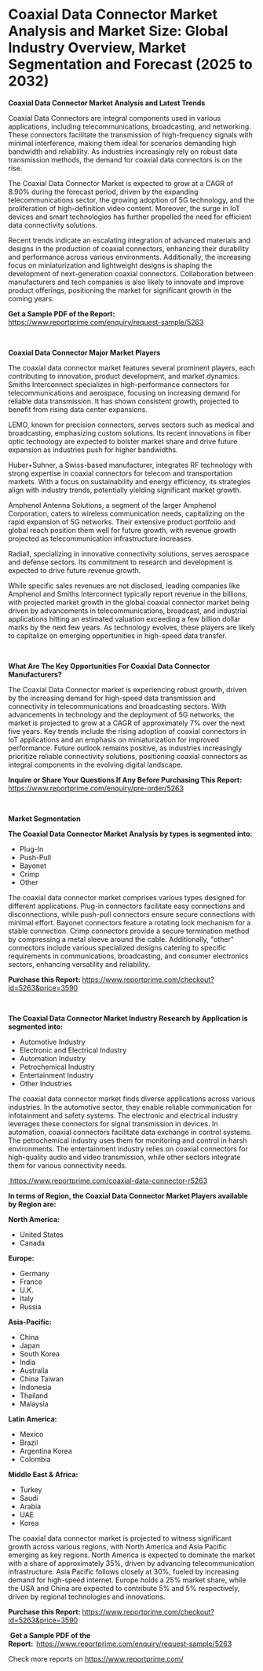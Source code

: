 <p><h1>Coaxial Data Connector Market Analysis and Market Size: Global Industry Overview, Market Segmentation and Forecast (2025 to 2032)</h1></p><p><strong>Coaxial Data Connector Market Analysis and Latest Trends</strong></p>
<p><p>Coaxial Data Connectors are integral components used in various applications, including telecommunications, broadcasting, and networking. These connectors facilitate the transmission of high-frequency signals with minimal interference, making them ideal for scenarios demanding high bandwidth and reliability. As industries increasingly rely on robust data transmission methods, the demand for coaxial data connectors is on the rise. </p><p>The Coaxial Data Connector Market is expected to grow at a CAGR of 8.90% during the forecast period, driven by the expanding telecommunications sector, the growing adoption of 5G technology, and the proliferation of high-definition video content. Moreover, the surge in IoT devices and smart technologies has further propelled the need for efficient data connectivity solutions. </p><p>Recent trends indicate an escalating integration of advanced materials and designs in the production of coaxial connectors, enhancing their durability and performance across various environments. Additionally, the increasing focus on miniaturization and lightweight designs is shaping the development of next-generation coaxial connectors. Collaboration between manufacturers and tech companies is also likely to innovate and improve product offerings, positioning the market for significant growth in the coming years.</p></p>
<p><strong>Get a Sample PDF of the Report:&nbsp;</strong> <a href="https://www.reportprime.com/enquiry/request-sample/5263?utm_campaign=2994&utm_medium=2&utm_source=Github&utm_content=ia&utm_term=19032025&utm_id=coaxial-data-connector">https://www.reportprime.com/enquiry/request-sample/5263</a></p>
<p>&nbsp;</p>
<p><strong>Coaxial Data Connector Major Market Players</strong></p>
<p><p>The coaxial data connector market features several prominent players, each contributing to innovation, product development, and market dynamics. Smiths Interconnect specializes in high-performance connectors for telecommunications and aerospace, focusing on increasing demand for reliable data transmission. It has shown consistent growth, projected to benefit from rising data center expansions.</p><p>LEMO, known for precision connectors, serves sectors such as medical and broadcasting, emphasizing custom solutions. Its recent innovations in fiber optic technology are expected to bolster market share and drive future expansion as industries push for higher bandwidths.</p><p>Huber+Suhner, a Swiss-based manufacturer, integrates RF technology with strong expertise in coaxial connectors for telecom and transportation markets. With a focus on sustainability and energy efficiency, its strategies align with industry trends, potentially yielding significant market growth.</p><p>Amphenol Antenna Solutions, a segment of the larger Amphenol Corporation, caters to wireless communication needs, capitalizing on the rapid expansion of 5G networks. Their extensive product portfolio and global reach position them well for future growth, with revenue growth projected as telecommunication infrastructure increases.</p><p>Radiall, specializing in innovative connectivity solutions, serves aerospace and defense sectors. Its commitment to research and development is expected to drive future revenue growth. </p><p>While specific sales revenues are not disclosed, leading companies like Amphenol and Smiths Interconnect typically report revenue in the billions, with projected market growth in the global coaxial connector market being driven by advancements in telecommunications, broadcast, and industrial applications hitting an estimated valuation exceeding a few billion dollar marks by the next few years. As technology evolves, these players are likely to capitalize on emerging opportunities in high-speed data transfer.</p></p>
<p>&nbsp;</p>
<p><strong>What Are The Key Opportunities For Coaxial Data Connector Manufacturers?</strong></p>
<p><p>The Coaxial Data Connector market is experiencing robust growth, driven by the increasing demand for high-speed data transmission and connectivity in telecommunications and broadcasting sectors. With advancements in technology and the deployment of 5G networks, the market is projected to grow at a CAGR of approximately 7% over the next five years. Key trends include the rising adoption of coaxial connectors in IoT applications and an emphasis on miniaturization for improved performance. Future outlook remains positive, as industries increasingly prioritize reliable connectivity solutions, positioning coaxial connectors as integral components in the evolving digital landscape.</p></p>
<p><strong>Inquire or Share Your Questions If Any Before Purchasing This Report:</strong> <a href="https://www.reportprime.com/enquiry/pre-order/5263?utm_campaign=2994&utm_medium=2&utm_source=Github&utm_content=ia&utm_term=19032025&utm_id=coaxial-data-connector">https://www.reportprime.com/enquiry/pre-order/5263</a></p>
<p>&nbsp;</p>
<p><strong>Market Segmentation</strong></p>
<p><strong>The Coaxial Data Connector Market Analysis by types is segmented into:</strong></p>
<p><ul><li>Plug-In</li><li>Push-Pull</li><li>Bayonet</li><li>Crimp</li><li>Other</li></ul></p>
<p><p>The coaxial data connector market comprises various types designed for different applications. Plug-in connectors facilitate easy connections and disconnections, while push-pull connectors ensure secure connections with minimal effort. Bayonet connectors feature a rotating lock mechanism for a stable connection. Crimp connectors provide a secure termination method by compressing a metal sleeve around the cable. Additionally, "other" connectors include various specialized designs catering to specific requirements in communications, broadcasting, and consumer electronics sectors, enhancing versatility and reliability.</p></p>
<p><strong>Purchase this Report:&nbsp;</strong><a href="https://www.reportprime.com/checkout?id=5263&price=3590&utm_campaign=2994&utm_medium=2&utm_source=Github&utm_content=ia&utm_term=19032025&utm_id=coaxial-data-connector">https://www.reportprime.com/checkout?id=5263&price=3590</a></p>
<p>&nbsp;</p>
<p><strong>The Coaxial Data Connector Market Industry Research by Application is segmented into:</strong></p>
<p><ul><li>Automotive Industry</li><li>Electronic and Electrical Industry</li><li>Automation Industry</li><li>Petrochemical Industry</li><li>Entertainment Industry</li><li>Other Industries</li></ul></p>
<p><p>The coaxial data connector market finds diverse applications across various industries. In the automotive sector, they enable reliable communication for infotainment and safety systems. The electronic and electrical industry leverages these connectors for signal transmission in devices. In automation, coaxial connectors facilitate data exchange in control systems. The petrochemical industry uses them for monitoring and control in harsh environments. The entertainment industry relies on coaxial connectors for high-quality audio and video transmission, while other sectors integrate them for various connectivity needs.</p></p>
<p><a href="https://www.reportprime.com/coaxial-data-connector-r5263?utm_campaign=2994&utm_medium=2&utm_source=Github&utm_content=ia&utm_term=19032025&utm_id=coaxial-data-connector">&nbsp;https://www.reportprime.com/coaxial-data-connector-r5263</a></p>
<p><strong>In terms of Region, the Coaxial Data Connector Market Players available by Region are:</strong></p>
<p>
    <p> <strong> North America: </strong>
        <ul>
            <li>United States</li>
            <li>Canada</li>
        </ul>
        </p> 
    <p> <strong> Europe: </strong>
        <ul>
            <li>Germany</li>
            <li>France</li>
            <li>U.K.</li>
            <li>Italy</li>
            <li>Russia</li>
        </ul>
        </p> 
    <p> <strong> Asia-Pacific: </strong>
        <ul>
            <li>China</li>
            <li>Japan</li>
            <li>South Korea</li>
            <li>India</li>
            <li>Australia</li>
            <li>China Taiwan</li>
            <li>Indonesia</li>
            <li>Thailand</li>
            <li>Malaysia</li>
        </ul>
        </p> 
    <p> <strong> Latin America: </strong>
        <ul>
            <li>Mexico</li>
            <li>Brazil</li>
            <li>Argentina Korea</li>
            <li>Colombia</li>
        </ul>
        </p> 
    <p> <strong> Middle East & Africa: </strong>
        <ul>
            <li>Turkey</li>
            <li>Saudi</li>
            <li>Arabia</li>
            <li>UAE</li>
            <li>Korea</li>
        </ul>
    </p>
    </p>
<p><p>The coaxial data connector market is projected to witness significant growth across various regions, with North America and Asia Pacific emerging as key regions. North America is expected to dominate the market with a share of approximately 35%, driven by advancing telecommunication infrastructure. Asia Pacific follows closely at 30%, fueled by increasing demand for high-speed internet. Europe holds a 25% market share, while the USA and China are expected to contribute 5% and 5% respectively, driven by regional technologies and innovations.</p></p>
<p><strong>Purchase this Report: </strong><a href="https://www.reportprime.com/checkout?id=5263&price=3590&utm_campaign=2994&utm_medium=2&utm_source=Github&utm_content=ia&utm_term=19032025&utm_id=coaxial-data-connector">https://www.reportprime.com/checkout?id=5263&price=3590</a></p>
<p>&nbsp;<strong>Get a Sample PDF of the Report:&nbsp;&nbsp;</strong><a href="https://www.reportprime.com/enquiry/request-sample/5263?utm_campaign=2994&utm_medium=2&utm_source=Github&utm_content=ia&utm_term=19032025&utm_id=coaxial-data-connector">https://www.reportprime.com/enquiry/request-sample/5263</a></p>
<p><strong></strong></p>
<p>Check more reports on <a href="https://www.reportprime.com/?utm_campaign=2994&utm_medium=2&utm_source=Github&utm_content=ia&utm_term=19032025&utm_id=coaxial-data-connector">https://www.reportprime.com/</a></p>